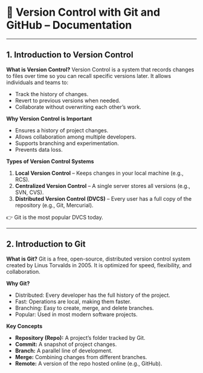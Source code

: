 # 📘 Version Control with Git and GitHub – Documentation

------

## 1. Introduction to Version Control

**What is Version Control?**
 Version Control is a system that records changes to files over time so you can recall specific versions later. It allows individuals and teams to:

- Track the history of changes.
- Revert to previous versions when needed.
- Collaborate without overwriting each other’s work.

**Why Version Control is Important**

- Ensures a history of project changes.
- Allows collaboration among multiple developers.
- Supports branching and experimentation.
- Prevents data loss.

**Types of Version Control Systems**

1. **Local Version Control** – Keeps changes in your local machine (e.g., RCS).
2. **Centralized Version Control** – A single server stores all versions (e.g., SVN, CVS).
3. **Distributed Version Control (DVCS)** – Every user has a full copy of the repository (e.g., Git, Mercurial).

👉 Git is the most popular DVCS today.

------

## 2. Introduction to Git

**What is Git?**
 Git is a free, open-source, distributed version control system created by Linus Torvalds in 2005. It is optimized for speed, flexibility, and collaboration.

**Why Git?**

- Distributed: Every developer has the full history of the project.
- Fast: Operations are local, making them faster.
- Branching: Easy to create, merge, and delete branches.
- Popular: Used in most modern software projects.

**Key Concepts**

- **Repository (Repo):** A project’s folder tracked by Git.
- **Commit:** A snapshot of project changes.
- **Branch:** A parallel line of development.
- **Merge:** Combining changes from different branches.
- **Remote:** A version of the repo hosted online (e.g., GitHub).